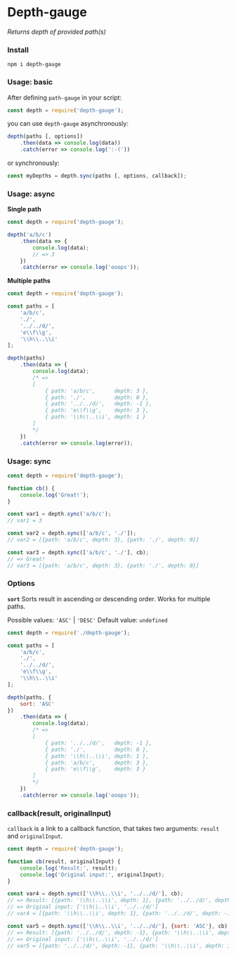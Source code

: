 # Depth-gauge

_Returns depth of provided path(s)_

### Install

```
npm i depth-gauge
```

### Usage: basic

After defining `path-gauge` in your script:

```js
const depth = require('depth-gauge');
```

you can use `depth-gauge` asynchronously:

```js
depth(paths [, options])
    .then(data => console.log(data))
    .catch(error => console.log(':-('))
```

or synchronously:

```js
const myDepths = depth.sync(paths [, options, callback]);
```

### Usage: async

**Single path**

```js
const depth = require('depth-gauge');

depth('a/b/c')
    .then(data => {
        console.log(data);
        // => 3
    })
    .catch(error => console.log('ooops'));
```

**Multiple paths**

```js
const depth = require('depth-gauge');

const paths = [
    'a/b/c',
    './',
    '../../d/',
    'e\\f\\g',
    '\\h\\..\\i'
];

depth(paths)
    .then(data => {
        console.log(data);
        /* =>
        [
            { path: 'a/b/c',      depth: 3 },
            { path: './',         depth: 0 },
            { path: '../../d/',   depth: -1 },
            { path: 'e\\f\\g',    depth: 3 },
            { path: '\\h\\..\\i', depth: 1 }
        ]
        */
    })
    .catch(error => console.log(error));
```

### Usage: sync

```js
const depth = require('depth-gauge');

function cb() {
    console.log('Great!');
}

const var1 = depth.sync('a/b/c');
// var1 = 3

const var2 = depth.sync(['a/b/c', './']);
// var2 = [{path: 'a/b/c', depth: 3}, {path: './', depth: 0}]

const var3 = depth.sync(['a/b/c', './'], cb);
// => Great!
// var3 = [{path: 'a/b/c', depth: 3}, {path: './', depth: 0}]
```

### Options

**`sort`**
Sorts result in ascending or descending order. Works for multiple paths.

Possible values: `'ASC'` | `'DESC'`
Default value: `undefined`

```js
const depth = require('./depth-gauge');

const paths = [
    'a/b/c',
    './',
    '../../d/',
    'e\\f\\g',
    '\\h\\..\\i'
];

depth(paths, {
    sort: 'ASC'
})
    .then(data => {
        console.log(data);
        /* =>
        [
            { path: '../../d/',   depth: -1 },
            { path: './',         depth: 0 },
            { path: '\\h\\..\\i', depth: 1 },
            { path: 'a/b/c',      depth: 3 },
            { path: 'e\\f\\g',    depth: 3 }
        ]
        */
    })
    .catch(error => console.log('ooops'));
```

### callback(result, originalInput)

`callback` is a link to a callback function, that takes two arguments: `result` and `originalInput`.

```js
const depth = require('depth-gauge');

function cb(result, originalInput) {
    console.log('Result:', result);
    console.log('Original input:', originalInput);
}

const var4 = depth.sync(['\\h\\..\\i', '../../d/'], cb);
// => Result: [{path: '\\h\\..\\i', depth: 1}, {path: '../../d/', depth: -1}]
// => Original input: ['\\h\\..\\i', '../../d/']
// var4 = [{path: '\\h\\..\\i', depth: 1}, {path: '../../d/', depth: -1}]

const var5 = depth.sync(['\\h\\..\\i', '../../d/'], {sort: 'ASC'}, cb);
// => Result: [{path: '../../d/', depth: -1}, {path: '\\h\\..\\i', depth: 1}]
// => Original input: ['\\h\\..\\i', '../../d/']
// var5 = [{path: '../../d/', depth: -1}, {path: '\\h\\..\\i', depth: 1}]
```

